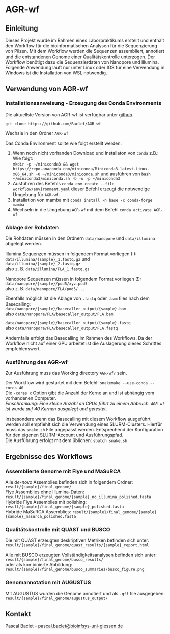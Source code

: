 # AGR-wf
## Einleitung

Dieses Projekt wurde im Rahmen eines Laborpraktikums erstellt und enthält den Workflow für die bioinformatischen Analysen für die Sequenzierung von Pilzen.
Mit dem Workflow werden die Sequenzen assembliert, annotiert und die entstandenen Genome einer Qualitätskontrolle unterzogen.
Der Workflow benötigt dazu die Sequenzierdaten von Nanopore und Illumina. Folgende Anwendung läuft nur unter Linux oder IOS für eine Verwendung in Windows ist die Installation von WSL notwendig.

## Verwendung von AGR-wf
### Installationsanweisung - Erzeugung des Conda Environments

Die aktuellste Version von AGR-wf ist verfügbar unter [github](https://github.com/Baclet/AGR-wf).

`git clone https://github.com/Baclet/AGR-wf`

Wechsle in den Ordner `AGR-wf`


Das Conda Environment sollte wie folgt erstellt werden:

1. Wenn noch nicht vorhanden Download und Installaton von `conda` z.B.: Wie folgt:   
`mkdir -p ~/miniconda3 && wget https://repo.anaconda.com/miniconda/Miniconda3-latest-Linux-x86_64.sh -O ~/miniconda3/miniconda.sh` und ausführen von `bash ~/miniconda3/miniconda.sh -b -u -p ~/miniconda3`
2. Ausführen des Befehls `conda env create --file workflow/environment.yaml` dieser Befehl erzeugt die notwendige Umgebung für `AGR-wf`.
3. Installation von mamba mit `conda install -n base -c conda-forge mamba`
4. Wechseln in die Umgebung `AGR-wf` mit dem Befehl `conda activate AGR-wf`

### Ablage der Rohdaten

Die Rohdaten müssen in den Ordnern `data/nanopore` und `data/illumina` abgelegt werden. 

Illumina Sequenzen müssen in folgendem Format vorliegen (!):   
`data/illumina/{sample}_1.fastq.gz` und `data/illumina/{sample}_2.fastq.gz`   
also z. B. `data/illumina/FLA_1.fastq.gz`   


Nanopore Sequenzen müssen in folgendem Format vorliegen (!):  
`data/nanopore/{sample}/pod5/xyz.pod5`   
also z. B. `data/nanopore/FLA/pod5/...`  

Ebenfalls möglich ist die Ablage von `.fastq` oder `.bam` files nach dem Basecalling:  
`data/nanopore/{sample}/basecaller_output/{sample}.bam`   
also `data/nanopore/FLA/basecaller_output/FLA.bam`  

`data/nanopore/{sample}/basecaller_output/{sample}.fastq`   
also `data/nanopore/FLA/basecaller_output/FLA.fastq`  

Andernfalls erfolgt das Basecalling im Rahmen des Workflows. Da der Workflow nicht auf einer GPU arbeitet ist die Auslagerung dieses Schrittes empfehlenswert. 


### Ausführung des AGR-wf

Zur Ausführung muss das Working directory `AGR-wf/` sein.

Der Workflow wird gestartet mit dem Befehl: `snakemake --use-conda --cores 40`  
Die `-cores x` Option gibt die Anzahl der Kerne an und ist abhängig vom vorhandenen Computer.  
*Einschränkung: Eine kleine Anzahl an CPUs führt zu einem Abbruch. `AGR-wf` ist wurde auf 40 Kernen ausgelegt und getestet.*

Insbesondere wenn das Basecalling mit diesem Workflow ausgeführt werden soll empfiehlt sich die Verwendung eines SLURM-Clusters.
Hierfür muss das `snake.sh` File angepasst werden. Entsprechend der Konfiguration für den eigenen SLURM-Account und Ausführungspfad.  
Die Ausführung erfolgt mit dem üblichen: `sbatch snake.sh` 

## Ergebnisse des Workflows
### Assemblierte Genome mit Flye und MaSuRCA

Alle *de-novo* Assemblies befinden sich in folgendem Ordner:
`result/{sample}/final_genome/`  
Flye Assemblies ohne Illumina-Daten: `result/{sample}/final_genome/{sample}_no_illumina_polished.fasta`  
Hybride Flye Assemblies mit polishing: `result/{sample}/final_genome/{sample}_polished.fasta`  
Hybride MaSuRCA Assemblies: `result/{sample}/final_genome/{sample}{sample}_masurca_polished.fasta`

### Qualitätskontrolle mit QUAST und BUSCO

Die mit QUAST erzeugten deskriptiven Metriken befinden sich unter:  
`result/{sample}/final_genome/quast_results/{sample}_report.html`
 
Alle mit BUSCO erzeugten Vollständigkeitsanalysen befinden sich unter:  
`result/{sample}/final_genome/busco_results/`  
oder als kombinierte Abbildung:  
`result/{sample}/final_genome/busco_summaries/busco_figure.png`  

### Genomannotation mit AUGUSTUS

Mit AUGUSTUS wurden die Genome annotiert und als `.gff` file ausgegeben:  
`result/{sample}/final_genome/augustus_output/`

## Kontakt

Pascal Baclet - pascal.baclet@bioinfsys-uni-giessen.de
